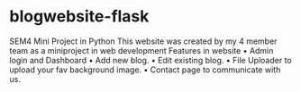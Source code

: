 # blogwebsite-flask
SEM4 Mini Project in Python
This website was created by my 4 member team as a miniproject in web development
Features in website
• Admin login and Dashboard
• Add new blog.
• Edit existing blog.
• File Uploader to upload your fav background image.
• Contact page to communicate with us.
